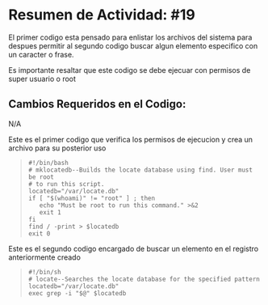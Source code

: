 # Resumen de Actividad: #19
El primer codigo esta pensado para enlistar los archivos del sistema para despues permitir al segundo codigo buscar algun elemento especifico con un caracter o frase.

Es importante resaltar que este codigo se debe ejecuar con permisos de super usuario o root

## Cambios Requeridos en el Codigo:
N/A

Este es el primer codigo que verifica los permisos de ejecucion y crea un archivo para su posterior uso
>```shell
>#!/bin/bash
># mklocatedb--Builds the locate database using find. User must be root
># to run this script.
>locatedb="/var/locate.db"
>if [ "$(whoami)" != "root" ] ; then
>    echo "Must be root to run this command." >&2
>    exit 1
>fi
>find / -print > $locatedb
>exit 0
>
>```

Este es el segundo codigo encargado de buscar un elemento en el registro anteriormente creado
>```shell
>#!/bin/sh
># locate--Searches the locate database for the specified pattern
>locatedb="/var/locate.db"
>exec grep -i "$@" $locatedb
>```